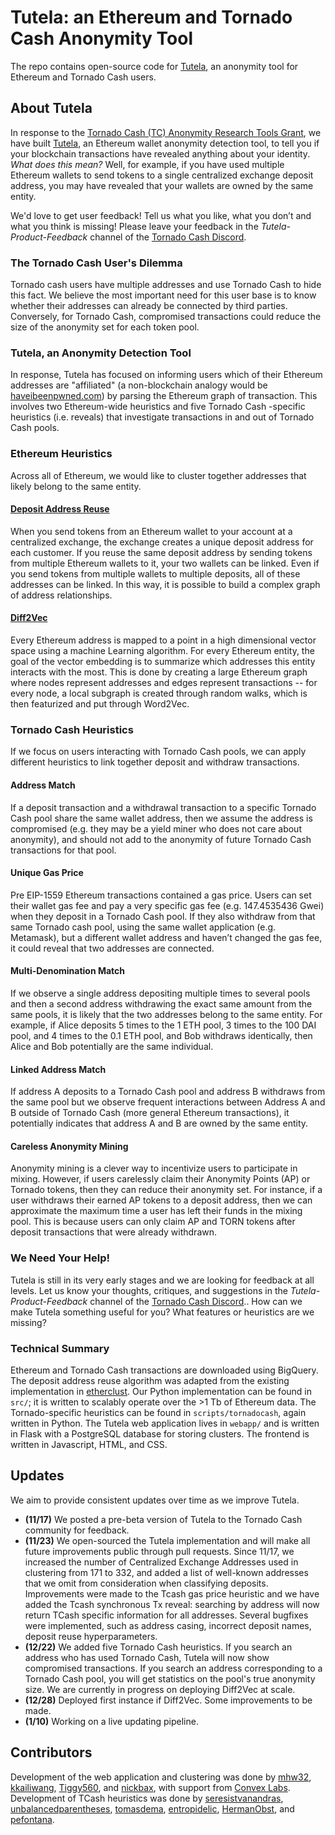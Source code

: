 # Tutela: an Ethereum and Tornado Cash Anonymity Tool

The repo contains open-source code for [Tutela](http://tutela.xyz), an anonymity tool for Ethereum and Tornado Cash users. 

## About Tutela

In response to the [Tornado Cash (TC) Anonymity Research Tools Grant](https://torn.community/t/funded-bounty-anonymity-research-tools/1437), we have built [Tutela](http://tutela.xyz), an Ethereum wallet anonymity detection tool, to tell you if your blockchain transactions have revealed anything about your identity. *What does this mean?* Well, for example, if you have used multiple Ethereum wallets to send tokens to a single centralized exchange deposit address, you may have revealed that your wallets are owned by the same entity.

We'd love to get user feedback! Tell us what you like, what you don’t and what you think is missing! Please leave your feedback in the *Tutela-Product-Feedback* channel of the [Tornado Cash Discord](https://discord.gg/xGDKUbMx).

### The Tornado Cash User's Dilemma

Tornado cash users have multiple addresses and use Tornado Cash to hide this fact. We believe the most important need for this user base is to know whether their addresses can already be connected by third parties. Conversely, for Tornado Cash, compromised transactions could reduce the size of the anonymity set for each token pool.

### Tutela, an Anonymity Detection Tool

In response, Tutela has focused on informing users which of their Ethereum addresses are "affiliated" (a non-blockchain analogy would be [haveibeenpwned.com](https://haveibeenpwned.com)) by parsing the Ethereum graph of transaction. This involves two Ethereum-wide heuristics and five Tornado Cash -specific heuristics (i.e. reveals) that investigate transactions in and out of Tornado Cash pools. 

### Ethereum Heuristics

Across all of Ethereum, we would like to cluster together addresses that likely belong to the same entity. 

#### [Deposit Address Reuse](https://arxiv.org/pdf/2005.14051.pdf)

When you send tokens from an Ethereum wallet to your account at a centralized exchange, the exchange creates a unique deposit address for each customer. If you reuse the same deposit address by sending tokens from multiple Ethereum wallets to it, your two wallets can be linked. Even if you send tokens from multiple wallets to multiple deposits, all of these addresses can be linked. In this way, it is possible to build a complex graph of address relationships.

#### [Diff2Vec](https://arxiv.org/abs/2001.07463)

Every Ethereum address is mapped to a point in a high dimensional vector space using a machine Learning algorithm. For every Ethereum entity, the goal of the vector embedding is to summarize which addresses this entity interacts with the most. This is done by creating a large Ethereum graph where nodes represent addresses and edges represent transactions -- for every node, a local subgraph is created through random walks, which is then featurized and put through Word2Vec. 

### Tornado Cash Heuristics

If we focus on users interacting with Tornado Cash pools, we can apply different heuristics to link together deposit and withdraw transactions. 

#### Address Match

If a deposit transaction and a withdrawal transaction to a specific Tornado Cash pool share the same wallet address, then we assume the address is compromised (e.g. they may be a yield miner who does not care about anonymity), and should not add to the anonymity of future Tornado Cash transactions for that pool.

#### Unique Gas Price 

Pre EIP-1559 Ethereum transactions contained a gas price. Users can set their wallet gas fee and pay a very specific gas fee (e.g. 147.4535436 Gwei) when they deposit in a Tornado Cash pool. If they also withdraw from that same Tornado cash pool, using the same wallet application (e.g. Metamask), but a different wallet address and haven’t changed the gas fee, it could reveal that two addresses are connected.

#### Multi-Denomination Match

If we observe a single address depositing multiple times to several pools and then a second address withdrawing the exact same amount from the same pools, it is likely that the two addresses belong to the same entity. For example, if Alice deposits 5 times to the 1 ETH pool, 3 times to the 100 DAI pool, and 4 times to the 0.1 ETH pool, and Bob withdraws identically, then Alice and Bob potentially are the same individual. 

#### Linked Address Match

If address A deposits to a Tornado Cash pool and address B withdraws from the same pool but we observe frequent interactions between Address A and B outside of Tornado Cash (more general Ethereum transactions), it potentially indicates that address A and B are owned by the same entity. 

#### Careless Anonymity Mining 

Anonymity mining is a clever way to incentivize users to participate in mixing. However, if users carelessly claim their Anonymity Points (AP) or Tornado tokens, then they can reduce their anonymity set. For instance, if a user withdraws their earned AP tokens to a deposit address, then we can approximate the maximum time a user has left their funds in the mixing pool. This is because users can only claim AP and TORN tokens after deposit transactions that were already withdrawn.

### We Need Your Help!

Tutela is still in its very early stages and we are looking for feedback at all levels. Let us know your thoughts, critiques, and suggestions in the *Tutela-Product-Feedback* channel of the [Tornado Cash Discord](https://discord.gg/xGDKUbMx).. How can we make Tutela something useful for you? What features or heuristics are we missing?

### Technical Summary

Ethereum and Tornado Cash transactions are downloaded using BigQuery. The deposit address reuse algorithm was adapted from the existing implementation in [etherclust](https://github.com/etherclust/etherclust). Our Python implementation can be found in `src/`; it is written to scalably operate over the >1 Tb of Ethereum data. The Tornado-specific heuristics can be found in `scripts/tornadocash`, again written in Python. The Tutela web application lives in `webapp/` and is written in Flask with a PostgreSQL database for storing clusters. The frontend is written in Javascript, HTML, and CSS. 

## Updates

We aim to provide consistent updates over time as we improve Tutela. 

- **(11/17)** We posted a pre-beta version of Tutela to the Tornado Cash community for feedback.
- **(11/23)** We open-sourced the Tutela implementation and will make all future improvements public through pull requests. Since 11/17, we increased the number of Centralized Exchange Addresses used in clustering from 171 to 332, and added a list of well-known addresses that we omit from consideration when classifying deposits. Improvements were made to the Tcash gas price heuristic and we have added the Tcash synchronous Tx reveal: searching by address will now return TCash specific information for all addresses. Several bugfixes were implemented, such as address casing, incorrect deposit names, deposit reuse hyperparameters.
- **(12/22)** We added five Tornado Cash heuristics. If you search an address who has used Tornado Cash, Tutela will now show compromised transactions. If you search an address corresponding to a Tornado Cash pool, you will get statistics on the pool's true anonymity size. We are currently in progress on deploying Diff2Vec at scale. 
- **(12/28)** Deployed first instance if Diff2Vec. Some improvements to be made.
- **(1/10)** Working on a live updating pipeline.

## Contributors

Development of the web application and clustering was done by [mhw32](https://github.com/mhw32), [kkailiwang](https://github.com/kkailiwang), [Tiggy560](https://github.com/Tiggy560), and [nickbax](https://github.com/nickbax), with support from [Convex Labs](https://www.convexlabs.xyz). Development of TCash heuristics was done by [seresistvanandras](https://github.com/seresistvanandras), [unbalancedparentheses](https://github.com/unbalancedparentheses), [tomasdema](https://github.com/tomasdema), [entropidelic](https://github.com/entropidelic), [HermanObst](https://github.com/HermanObst), and [pefontana](https://github.com/pefontana). 
